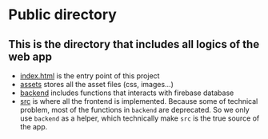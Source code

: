 # Public directory
## This is the directory that includes all logics of the web app
- [index.html](https://github.com/cse110-fa21-group28/meal-buddy/blob/CD-13Farnia/public/index.html) is the entry point of this project
- [assets](https://github.com/cse110-fa21-group28/meal-buddy/tree/CD-13Farnia/public/assets) stores all the asset files (css, images...)
- [backend](https://github.com/cse110-fa21-group28/meal-buddy/tree/CD-13Farnia/public/backend) includes functions that interacts with firebase database
- [src](https://github.com/cse110-fa21-group28/meal-buddy/tree/CD-13Farnia/public/src) is where all the frontend is implemented.
Because some of technical problem, most of the functions in `backend` are deprecated. So we only use `backend` as a helper, which technically make `src` is the true source of the app.
